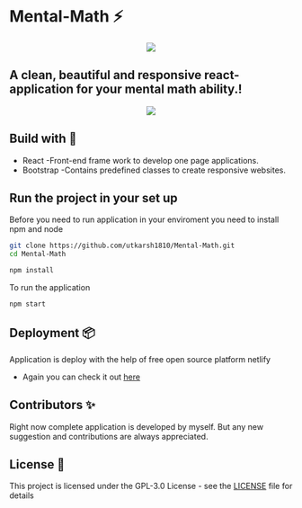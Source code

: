 # Mental-Math ⚡️

<p align="center"> 
  <kbd>
<img src="/screenshots/logo"></img>
  </kbd>
</p>

## A clean, beautiful and responsive react-application for your mental math ability.! 

<p align="center"> 
  <kbd>
<img src="/screenshots/layout"></img>
  </kbd>
</p>

## Build with 🔧
 * React  -Front-end frame work to develop one page applications.
 * Bootstrap  -Contains predefined classes to create responsive websites.

## Run the project in your set up
Before you need to run application in your enviroment you need to install npm and node

```bash
git clone https://github.com/utkarsh1810/Mental-Math.git
cd Mental-Math

npm install
```
To run the application

```bash
npm start
```
## Deployment 📦 
Application is deploy with the help of free open source platform netlify
* Again you can check it out [here]()

## Contributors ✨
Right now complete application is developed by myself.
But any new suggestion and contributions are always appreciated.

## License 📄

This project is licensed under the GPL-3.0 License - see the [LICENSE](./LICENSE) file for details
 





